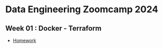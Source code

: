 # Data Engineering Zoomcamp 2024

## Week 01 : Docker - Terraform

- [Homework](./week01/homework.md)


